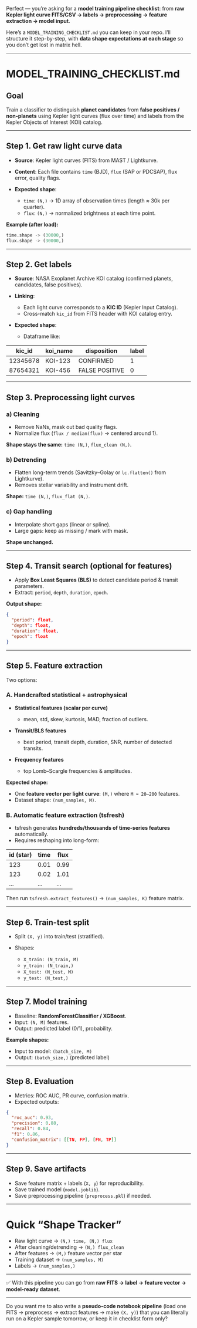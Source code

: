 Perfect — you’re asking for a **model training pipeline checklist**:
from **raw Kepler light curve FITS/CSV → labels → preprocessing → feature extraction → model input**.

Here’s a `MODEL_TRAINING_CHECKLIST.md` you can keep in your repo. I’ll structure it step-by-step, with **data shape expectations at each stage** so you don’t get lost in matrix hell.

---

# MODEL_TRAINING_CHECKLIST.md

## Goal

Train a classifier to distinguish **planet candidates** from **false positives / non-planets** using Kepler light curves (flux over time) and labels from the Kepler Objects of Interest (KOI) catalog.

---

## Step 1. Get raw light curve data

* **Source**: Kepler light curves (FITS) from MAST / Lightkurve.
* **Content**: Each file contains `time` (BJD), `flux` (SAP or PDCSAP), flux error, quality flags.
* **Expected shape**:

  * `time`: `(N,)` → 1D array of observation times (length ≈ 30k per quarter).
  * `flux`: `(N,)` → normalized brightness at each time point.

**Example (after load):**

```python
time.shape -> (30000,)
flux.shape -> (30000,)
```

---

## Step 2. Get labels

* **Source**: NASA Exoplanet Archive KOI catalog (confirmed planets, candidates, false positives).
* **Linking**:

  * Each light curve corresponds to a **KIC ID** (Kepler Input Catalog).
  * Cross-match `kic_id` from FITS header with KOI catalog entry.
* **Expected shape**:

  * Dataframe like:

| kic_id   | koi_name | disposition    | label |
| -------- | -------- | -------------- | ----- |
| 12345678 | KOI-123  | CONFIRMED      | 1     |
| 87654321 | KOI-456  | FALSE POSITIVE | 0     |

---

## Step 3. Preprocessing light curves

### a) Cleaning

* Remove NaNs, mask out bad quality flags.
* Normalize flux (`flux / median(flux)` → centered around 1).

**Shape stays the same:**
`time (N,)`, `flux_clean (N,)`.

### b) Detrending

* Flatten long-term trends (Savitzky–Golay or `lc.flatten()` from Lightkurve).
* Removes stellar variability and instrument drift.

**Shape:**
`time (N,)`, `flux_flat (N,)`.

### c) Gap handling

* Interpolate short gaps (linear or spline).
* Large gaps: keep as missing / mark with mask.

**Shape unchanged.**

---

## Step 4. Transit search (optional for features)

* Apply **Box Least Squares (BLS)** to detect candidate period & transit parameters.
* Extract: `period`, `depth`, `duration`, `epoch`.

**Output shape:**

```json
{
  "period": float,
  "depth": float,
  "duration": float,
  "epoch": float
}
```

---

## Step 5. Feature extraction

Two options:

### A. Handcrafted statistical + astrophysical

* **Statistical features (scalar per curve)**

  * mean, std, skew, kurtosis, MAD, fraction of outliers.
* **Transit/BLS features**

  * best period, transit depth, duration, SNR, number of detected transits.
* **Frequency features**

  * top Lomb–Scargle frequencies & amplitudes.

**Expected shape:**

* One **feature vector per light curve**: `(M,)` where `M ≈ 20–200` features.
* Dataset shape: `(num_samples, M)`.

### B. Automatic feature extraction (tsfresh)

* tsfresh generates **hundreds/thousands of time-series features** automatically.
* Requires reshaping into long-form:

| id (star) | time | flux |
| --------- | ---- | ---- |
| 123       | 0.01 | 0.99 |
| 123       | 0.02 | 1.01 |
| ...       | ...  | ...  |

Then run `tsfresh.extract_features()` → `(num_samples, K)` feature matrix.

---

## Step 6. Train-test split

* Split `(X, y)` into train/test (stratified).
* Shapes:

  * `X_train: (N_train, M)`
  * `y_train: (N_train,)`
  * `X_test: (N_test, M)`
  * `y_test: (N_test,)`

---

## Step 7. Model training

* Baseline: **RandomForestClassifier / XGBoost**.
* Input: `(N, M)` features.
* Output: predicted label (0/1), probability.

**Example shapes:**

* Input to model: `(batch_size, M)`
* Output: `(batch_size,)` (predicted label)

---

## Step 8. Evaluation

* Metrics: ROC AUC, PR curve, confusion matrix.
* Expected outputs:

```json
{
  "roc_auc": 0.93,
  "precision": 0.88,
  "recall": 0.84,
  "f1": 0.86,
  "confusion_matrix": [[TN, FP], [FN, TP]]
}
```

---

## Step 9. Save artifacts

* Save feature matrix + labels (`X, y`) for reproducibility.
* Save trained model (`model.joblib`).
* Save preprocessing pipeline (`preprocess.pkl`) if needed.

---

# Quick “Shape Tracker”

* Raw light curve → `(N,) time, (N,) flux`
* After cleaning/detrending → `(N,) flux_clean`
* After features → `(M,)` feature vector per star
* Training dataset → `(num_samples, M)`
* Labels → `(num_samples,)`

---

✅ With this pipeline you can go from **raw FITS → label → feature vector → model-ready dataset**.

---

Do you want me to also write a **pseudo-code notebook pipeline** (load one FITS → preprocess → extract features → make `(X, y)`) that you can literally run on a Kepler sample tomorrow, or keep it in checklist form only?

